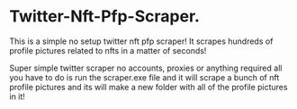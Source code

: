 # Twitter-Nft-Pfp-Scraper.
This is a simple no setup twitter nft pfp scraper! It scrapes hundreds of profile pictures related to nfts in a matter of seconds!

Super simple twitter scraper no accounts, proxies or anything required all you have to do is run the scraper.exe file and it will scrape a bunch of nft profile pictures and its will make a new folder with all of the profile pictures in it!
